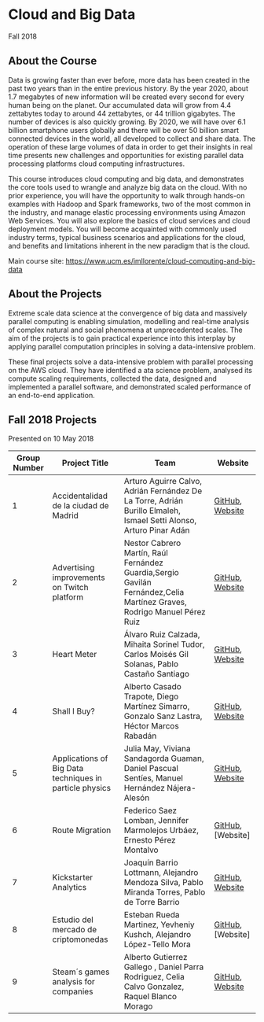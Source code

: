 # Cloud and Big Data
Fall 2018

## About the Course

Data is growing faster than ever before, more data has been created in the past two years than in the entire previous history. By the year 2020, about 1.7 megabytes of new information will be created every second for every human being on the planet. Our accumulated data will grow from 4.4 zettabytes today to around 44 zettabytes, or 44 trillion gigabytes. The number of devices is also quickly growing. By 2020, we will have over 6.1 billion smartphone users globally and there will be over 50 billion smart connected devices in the world, all developed to collect and share data. The operation of these large volumes of data in order to get their insights in real time presents new challenges and opportunities for existing parallel data processing platforms cloud computing infrastructures.

This course introduces cloud computing and big data, and demonstrates the core tools used to wrangle and analyze big data on the cloud. With no prior experience, you will have the opportunity to walk through hands-on examples with Hadoop and Spark frameworks, two of the most common in the industry, and manage elastic processing environments using Amazon Web Services. You will also explore the basics of cloud services and cloud deployment models. You will become acquainted with commonly used industry terms, typical business scenarios and applications for the cloud, and benefits and limitations inherent in the new paradigm that is the cloud.

Main course site: https://www.ucm.es/imllorente/cloud-computing-and-big-data

## About the Projects

Extreme scale data science at the convergence of big data and massively parallel computing is enabling simulation, modelling and real-time analysis of complex natural and social phenomena at unprecedented scales. The aim of the projects is to gain practical experience into this interplay by applying parallel computation principles in solving a data-intensive problem.

These final projects solve a data-intensive problem with parallel processing on the AWS cloud. They have identified a ata science problem, analysed its compute scaling requirements, collected the data, designed and implemented a parallel software, and demonstrated scaled performance of an end-to-end application.

## Fall 2018 Projects

Presented on 10 May 2018

| Group Number | Project Title | Team | Website 
| ------------ | --------- | --------- | -------- | 
|1 | Accidentalidad de la ciudad de Madrid | Arturo Aguirre Calvo, Adrián Fernández De La Torre, Adrián Burillo Elmaleh, Ismael Setti Alonso, Arturo Pinar Adán | [GitHub](https://github.com/artuyero/Cloud_BigData_UCM), [Website]( https://artuyero.github.io/Cloud_BigData_UCM/) |
|2 | Advertising improvements on Twitch platform | Nestor Cabrero Martín, Raúl Fernández Guardia,Sergio Gavilán Fernández,Celia Martínez Graves, Rodrigo Manuel Pérez Ruiz | [GitHub](https://github.com/srgxv1/twitchAdsStudy), [Website](https://srgxv1.github.io/twitchAdsStudy/Web/)|
|3 | Heart Meter | Álvaro Ruiz Calzada, Mihaita Sorinel Tudor, Carlos Moisés Gil Solanas, Pablo Castaño Santiago | [GitHub](https://github.com/CarlosMGS/Heart-Disease-Repository), [Website](https://carlosmgs.github.io/)|
|4 | Shall I Buy? | Alberto Casado Trapote, Diego Martínez Simarro, Gonzalo Sanz Lastra, Héctor Marcos Rabadán | [GitHub](https://github.com/dimart10/ShallIBuy), [Website](https://dimart10.github.io/ShallIBuy/)|
|5 | Applications of Big Data techniques in particle physics | Julia May, Viviana Sandagorda Guaman, Daniel Pascual Sentíes, Manuel Hernández Nájera-Alesón | [GitHub](https://github.com/vivianasandagordaguaman/applicationsbigdatatechniquesinparticlephysics), [Website](https://vivianasandagordaguaman.github.io/applicationsbigdatatechniquesinparticlephysics/Webpage/) |
|6 | Route Migration | Federico Saez Lomban, Jennifer Marmolejos Urbáez, Ernesto Pérez Montalvo | [GitHub](https://github.com/fede-sl/RouteMigration_CloudAndBigData), [Website] |
|7 | Kickstarter Analytics | Joaquín Barrio Lottmann, Alejandro Mendoza Silva, Pablo Miranda Torres, Pablo de Torre Barrio | [GitHub](https://github.com/PabloDeTorre/StartupsAnatlytics), [Website](https://pablo-mirtor.github.io/Kickstarter-Analytics/) |
|8 | Estudio del mercado de criptomonedas | Esteban Rueda Martinez, Yevheniy Kushch, Alejandro López-Tello Mora | [GitHub](https://github.com/yevheniyku/Cryptocurrency-Data-Analizer), [Website]|
|9 | Steam´s games analysis for companies | Alberto Gutierrez Gallego , Daniel Parra Rodriguez, Celia Calvo Gonzalez, Raquel Blanco Morago | [GitHub](https://github.com/alberto402/Steam-s-games-analysis-for-companies.git), [Website](https://sgfc.000webhostapp.com)|
